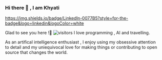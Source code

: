 ### Hi there 👋 , I am Khyati
https://img.shields.io/badge/LinkedIn-0077B5?style=for-the-badge&logo=linkedin&logoColor=white

Glad to see you here !:slightly_smiling_face:  ![visitors](https://visitor-badge.glitch.me/badge?page_id=page.id)
I love programming , AI and travelling.

As an artifical intelligence enthusiast , I enjoy using my obsessive attention to detail and my uniequivocal love for making things or contributing to open source that changes the world.

<!--
**learner2102/learner2102** is a ✨ _special_ ✨ repository because its `README.md` (this file) appears on your GitHub profile.

Here are some ideas to get you started:
-  :computer: I'm currently working on something cool
- 🌱 I’m currently learning Data structures and algorithms.
- 👯 I’m looking to collaborate on projects based on Machine Learning , Deep Learning , Image Processing and NLP
- 💬 Ask me about Machine Learning.
- ⚡ Fun fact: I am Digital Nomad.
-->
